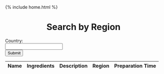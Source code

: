 {% include home.html %}

<h1 style = "text-align: center">Search by Region</h1>



  <form action="javascript:showList()">
    <label for = "country" class = "label-1">Country:</label><br>
    <input type = "text" id = "country" name = "country" class = "country"><br>
    <input value="Submit" type="submit" class="button"/>
  <form>

<table id = "personlist">
    <thead>
      <tr>
        <th>Name</th>
        <th>Ingredients</th>
        <th>Description</th>
        <th>Region</th>
        <th>Preparation Time</th>
      </tr>
    </thead>
    <tbody></tbody>
</table>

<script>
//   function checkJwtCookie() {
//     if (document.cookie.indexOf("jwt=") === -1) {
//       // JWT cookie is missing, redirect user to login page
//       window.location.href = "/indochina/";
//     }
//   }

// // Call checkJwtCookie() when page loads
//   checkJwtCookie();
  const userz = document.getElementById("personlist");
  
  const url = "https://everittcheng.tk/api/recipes/all";
  // const url = "https://everittcheng.tk/api/person/";

  const options = {
      method: 'GET', 
      mode: 'cors', 
      cache: 'no-cache', 
      credentials: 'include', 
      headers: {
      'Content-Type': 'application/json'
      },
  };


  function showList() {
    const country1 = document.getElementById("country").value;
    fetch(url, options)
      .then(response => {
        if (response.status !== 200) {
            const errorMsg = 'Database response error: ' + response.status;
            console.log(errorMsg);
            const tr = document.createElement("tr");
            const td = document.createElement("td");
            td.innerHTML = errorMsg;
            tr.appendChild(td);
            userz.appendChild(tr);
            return;
        }
        response.json().then(data => {
            for (const row of data) {
                if(row.region == country1) {
                    const tr = document.createElement("tr");

                    const name = document.createElement("td");
                    const ingredients = document.createElement("td");
                    const description = document.createElement("td");
                    const region = document.createElement("td");
                    const preparation = document.createElement("td");


                    name.innerHTML = row.name;
                    ingredients.innerHTML = row.ingredients;
                    description.innerHTML = row.description;
                    region.innerHTML = row.region;
                    preparation.innerHTML = row.preparation;



                    tr.appendChild(name);
                    tr.appendChild(ingredients);
                    tr.appendChild(description);
                    tr.appendChild(region);
                    tr.appendChild(preparation);



                    userz.appendChild(tr);

                }

            }
        })
    })
  }


</script>









